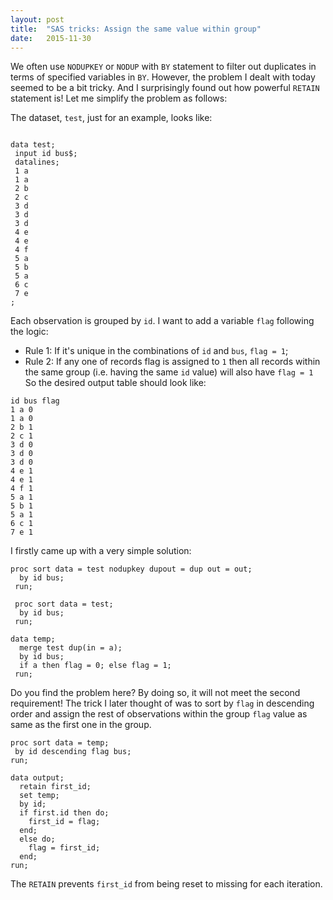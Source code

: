 ```yaml
---
layout: post
title:  "SAS tricks: Assign the same value within group"
date:   2015-11-30
---
```

<span class="dropcap">W</span>e often use `NODUPKEY` or `NODUP` with `BY` statement to filter out duplicates in terms of specified variables in `BY`. However, the problem I dealt with today seemed to be a bit tricky. And I surprisingly found out how powerful `RETAIN` statement is! Let me simplify the problem as follows:

The dataset, `test`, just for an example, looks like:

<code class='sas'>
data test;
 input id bus$;
 datalines;
 1 a
 1 a
 2 b
 2 c
 3 d
 3 d
 3 d
 4 e
 4 e
 4 f
 5 a
 5 b
 5 a
 6 c
 7 e
;
</code>


Each observation is grouped by `id`.  I want to add a variable `flag` following the logic:

* Rule 1: If it's unique in the combinations of `id` and `bus`, `flag = 1`;
* Rule 2: If any one of records flag is assigned to `1` then all records within the same group (i.e. having the same `id` value) will also have `flag = 1`
So the desired output table should look like: 

```
id bus flag 
1 a 0 
1 a 0 
2 b 1 
2 c 1 
3 d 0 
3 d 0 
3 d 0 
4 e 1 
4 e 1 
4 f 1 
5 a 1 
5 b 1 
5 a 1 
6 c 1 
7 e 1 
```

I firstly came up with a very simple solution:

```
proc sort data = test nodupkey dupout = dup out = out;
  by id bus;
 run;
 
 proc sort data = test;
  by id bus;
 run;

data temp;
  merge test dup(in = a);
  by id bus;
  if a then flag = 0; else flag = 1;
 run;
```

Do you find the problem here? By doing so, it will not meet the second requirement!
The trick I later thought of was to sort by `flag` in descending order and assign the rest of observations within the group `flag` value as same as the first one in the group. 

```
proc sort data = temp;
 by id descending flag bus;
run;

data output;
  retain first_id;
  set temp;
  by id;
  if first.id then do;
    first_id = flag;
  end;
  else do;
    flag = first_id;
  end;
run;
```
The `RETAIN` prevents `first_id` from being reset to missing for each iteration. 
